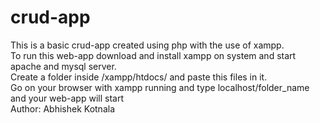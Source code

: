 # crud-app
This is a basic crud-app created using php with the use of xampp. <br>
To run this web-app download and install xampp on system and start apache and mysql server. <br>
Create a folder inside /xampp/htdocs/ and paste this files in it. <br>
Go on your browser with xampp running and type localhost/folder_name and your web-app will start <br>
Author: Abhishek Kotnala
